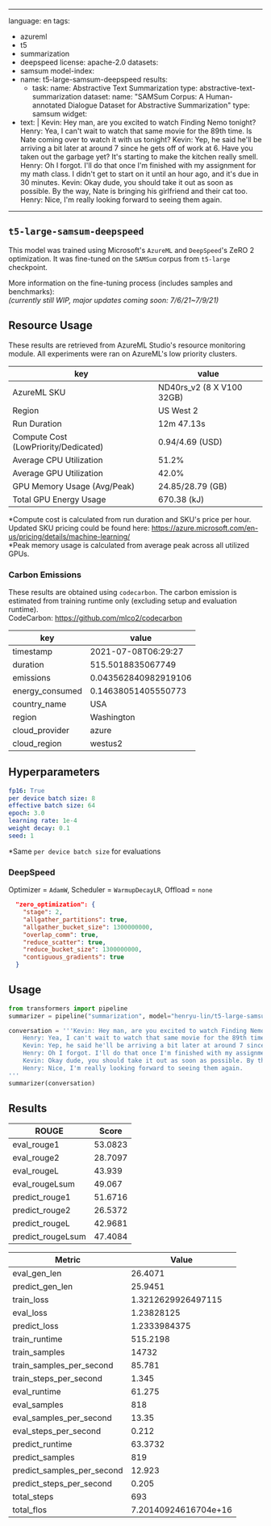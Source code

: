 
---
language: en
tags:
- azureml
- t5
- summarization
- deepspeed
license: apache-2.0
datasets:
- samsum
model-index:
- name: t5-large-samsum-deepspeed
  results:
  - task: 
      name: Abstractive Text Summarization
      type: abstractive-text-summarization
    dataset:
      name: "SAMSum Corpus: A Human-annotated Dialogue Dataset for Abstractive Summarization" 
      type: samsum
widget:
- text: | 
    Kevin: Hey man, are you excited to watch Finding Nemo tonight?
    Henry: Yea, I can't wait to watch that same movie for the 89th time. Is Nate coming over to watch it with us tonight?
    Kevin: Yep, he said he'll be arriving a bit later at around 7 since he gets off of work at 6. Have you taken out the garbage yet? It's starting to make the kitchen really smell.
    Henry: Oh I forgot. I'll do that once I'm finished with my assignment for my math class. I didn't get to start on it until an hour ago, and it's due in 30 minutes.
    Kevin: Okay dude, you should take it out as soon as possible. By the way, Nate is bringing his girlfriend and their cat too.
    Henry: Nice, I'm really looking forward to seeing them again.
---

## `t5-large-samsum-deepspeed`
This model was trained using Microsoft's `AzureML` and `DeepSpeed`'s ZeRO 2 optimization. It was fine-tuned on the `SAMSum` corpus from `t5-large` checkpoint.

More information on the fine-tuning process (includes samples and benchmarks):  
*(currently still WIP, major updates coming soon: 7/6/21~7/9/21)*

## Resource Usage
These results are retrieved from AzureML Studio's resource monitoring module. All experiments were ran on AzureML's low priority clusters.

| key | value |
| --- | ----- |
| AzureML SKU | ND40rs_v2 (8 X V100 32GB) |
| Region | US West 2 |
| Run Duration | 12m 47.13s |
| Compute Cost (LowPriority/Dedicated) | $0.94/$4.69 (USD) |
| Average CPU Utilization | 51.2% |
| Average GPU Utilization | 42.0% |
| GPU Memory Usage (Avg/Peak) | 24.85/28.79 (GB) |
| Total GPU Energy Usage | 670.38 (kJ) |

*Compute cost is calculated from run duration and SKU's price per hour. Updated SKU pricing could be found here: https://azure.microsoft.com/en-us/pricing/details/machine-learning/  
*Peak memory usage is calculated from average peak across all utilized GPUs.  

### Carbon Emissions
These results are obtained using `codecarbon`. The carbon emission is estimated from training runtime only (excluding setup and evaluation runtime).  
CodeCarbon: https://github.com/mlco2/codecarbon  

| key | value |
| --- | ----- |
| timestamp | 2021-07-08T06:29:27 |
| duration | 515.5018835067749 |
| emissions | 0.043562840982919106 |
| energy_consumed | 0.14638051405550773 |
| country_name | USA |
| region | Washington |
| cloud_provider | azure |
| cloud_region | westus2 |

## Hyperparameters
```yaml
fp16: True
per device batch size: 8
effective batch size: 64
epoch: 3.0
learning rate: 1e-4
weight decay: 0.1
seed: 1
```
*Same `per device batch size` for evaluations

### DeepSpeed
Optimizer = `AdamW`, Scheduler = `WarmupDecayLR`, Offload = `none`
```json
  "zero_optimization": {
    "stage": 2,
    "allgather_partitions": true,
    "allgather_bucket_size": 1300000000,
    "overlap_comm": true,
    "reduce_scatter": true,
    "reduce_bucket_size": 1300000000,
    "contiguous_gradients": true
  }
```

## Usage
```python
from transformers import pipeline
summarizer = pipeline("summarization", model="henryu-lin/t5-large-samsum-deepspeed")

conversation = '''Kevin: Hey man, are you excited to watch Finding Nemo tonight?
    Henry: Yea, I can't wait to watch that same movie for the 89th time. Is Nate coming over to watch it with us tonight?
    Kevin: Yep, he said he'll be arriving a bit later at around 7 since he gets off of work at 6. Have you taken out the garbage yet? It's starting to make the kitchen really smell.
    Henry: Oh I forgot. I'll do that once I'm finished with my assignment for my math class. I didn't get to start on it until an hour ago, and it's due in 30 minutes.
    Kevin: Okay dude, you should take it out as soon as possible. By the way, Nate is bringing his girlfriend and their cat too.
    Henry: Nice, I'm really looking forward to seeing them again.
'''
summarizer(conversation)
```

## Results
| ROUGE | Score |
| ----- | ----- |
| eval_rouge1 | 53.0823 |
| eval_rouge2 | 28.7097 |
| eval_rougeL | 43.939 |
| eval_rougeLsum | 49.067 |
| predict_rouge1 | 51.6716 |
| predict_rouge2 | 26.5372 |
| predict_rougeL | 42.9681 |
| predict_rougeLsum | 47.4084 |

| Metric | Value |
| ------ | ----- |
| eval_gen_len | 26.4071 |
| predict_gen_len | 25.9451 |
| train_loss | 1.3212629926497115 |
| eval_loss | 1.23828125 |
| predict_loss | 1.2333984375 |
| train_runtime | 515.2198 |
| train_samples | 14732 |
| train_samples_per_second | 85.781 |
| train_steps_per_second | 1.345 |
| eval_runtime | 61.275 |
| eval_samples | 818 |
| eval_samples_per_second | 13.35 |
| eval_steps_per_second | 0.212 |
| predict_runtime | 63.3732 |
| predict_samples | 819 |
| predict_samples_per_second | 12.923 |
| predict_steps_per_second | 0.205 |
| total_steps | 693 |
| total_flos | 7.20140924616704e+16 |
